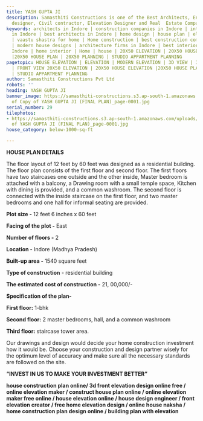 ```yaml
---
title: YASH GUPTA JI
description: Samasthiti Constructions is one of the Best Architects, Engineer, Interior
  designer, Civil contractor, Elevation Designer and Real  Estate Companies in Indore.
keywords: architects in Indore | construction companies in Indore | interior designer
  in Indore | best architects in Indore | home design | house plan | elevation design
  | vaastu shastra for home | Home construction | best construction companies in Indore
  | modern house designs | architecture firms in Indore | best interior designer in
  Indore | home interior | Home | house | 20X50 ELEVATION | 20X50 HOUSE ELEVATION
  |20X50 HOUSE PLAN | 20X50 PLANNING | STUDIO APPARTMENT PLANNING
pagetopic: HOUSE ELEVATION | ELEVATION | MODERN ELEVATION | 3D VIEW | 3D ELEVATION
  | FRONT VIEW 20X50 ELEVATION | 20X50 HOUSE ELEVATION |20X50 HOUSE PLAN | 20X50 PLANNING
  | STUDIO APPARTMENT PLANNING
author: Samasthiti Constructions Pvt Ltd
robots: ''
heading: YASH GUPTA JI
banner_image: https://samasthiti-constructions.s3.ap-south-1.amazonaws.com/uploads/Copy
  of Copy of YASH GUPTA JI (FINAL PLAN)_page-0001.jpg
serial_number: 29
tilephotos:
- https://samasthiti-constructions.s3.ap-south-1.amazonaws.com/uploads/Copy of Copy
  of YASH GUPTA JI (FINAL PLAN)_page-0001.jpg
house_category: below-1000-sq-ft

---
```

**HOUSE PLAN DETAILS**

The floor layout of 12 feet by 60 feet was designed as a residential building. The floor plan consists of the first floor and second floor. The first floors have two staircases one outside and the other inside, Master bedroom is attached with a balcony, a Drawing room with a small temple space, Kitchen with dining is provided, and a common washroom. The second floor is connected with the inside staircase on the first floor, and two master bedrooms and one hall for informal seating are provided.

**Plot size -** 12 feet 6 inches x 60 feet

**Facing of the plot -** East

**Number of floors -** 2

**Location -** Indore (Madhya Pradesh)

**Built-up area -** 1540 square feet

**Type of construction** - residential building

**The estimated cost of construction -** 21, 00,000/-

**Specification of the plan-**

**First floor:** 1-bhk

**Second floor:** 2 master bedrooms, hall, and a common washroom

**Third floor:** staircase tower area.

Our drawings and design would decide your home construction investment how it would be. Choose your construction and design partner wisely for the optimum level of accuracy and make sure all the necessary standards are followed on the site.

**“INVEST IN US TO MAKE YOUR INVESTMENT BETTER”**

**house construction plan online/ 3d front elevation design online free / online elevation maker / construct house plan online / online elevation maker free online / house elevation online / house design engineer / front elevation creator / free home elevation design / online house naksha / home construction plan design online / building plan with elevation**